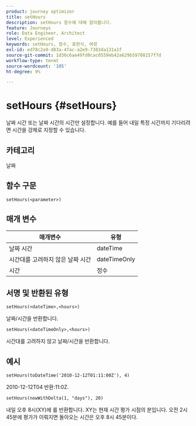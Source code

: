 ```yaml
---
product: journey optimizer
title: setHours
description: setHours 함수에 대해 알아봅니다.
feature: Journeys
role: Data Engineer, Architect
level: Experienced
keywords: setHours, 함수, 표현식, 여정
exl-id: ed78c2a9-d83a-4fac-a2e9-7383da131a1f
source-git-commit: 1d30c6ae49fd0cac0559eb42a629b59708157f7d
workflow-type: tm+mt
source-wordcount: '105'
ht-degree: 9%

---
```


# setHours {#setHours}

날짜 시간 또는 날짜 시간의 시간만 설정합니다. 예를 들어 내일 특정 시간까지 기다리려면 시간을 강제로 지정할 수 있습니다.

## 카테고리

날짜

## 함수 구문

`setHours(<parameter>)`

## 매개 변수

| 매개변수 | 유형 |
|--- |--- |
| 날짜 시간 | dateTime |
| 시간대를 고려하지 않은 날짜 시간 | dateTimeOnly |
| 시간 | 정수 |

## 서명 및 반환된 유형

`setHours(<dateTime>,<hours>)`

날짜/시간을 반환합니다.

`setHours(<dateTimeOnly>,<hours>)`

시간대를 고려하지 않고 날짜/시간을 반환합니다.

## 예시

`setHours(toDateTime('2010-12-12T01:11:00Z'), 4)`

2010-12-12T04 반환:11:0Z.

`setHours(nowWithDelta(1, "days"), 20)`

내일 오후 8시(XY)에 를 반환합니다. XY는 현재 시간 평가 시점의 분입니다. 오전 2시 45분에 평가가 이뤄지면 돌아오는 시간은 오후 8시 45분이다.
